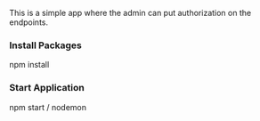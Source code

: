 This is a simple app where the admin can put authorization on the endpoints.

### Install Packages
npm install

### Start Application
npm start / nodemon

